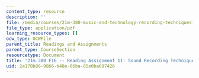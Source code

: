 ```yaml
---
content_type: resource
description: ''
file: /media/courses/21m-380-music-and-technology-recording-techniques-and-audio-production-fall-2016/2a178b869866b48e06ba85e0ba697426_MIT21M_380F16_assn_rd11.pdf
file_type: application/pdf
learning_resource_types: []
ocw_type: OCWFile
parent_title: Readings and Assignments
parent_type: CourseSection
resourcetype: Document
title: '21m.380 F16 -- Reading Assignment 11: Sound Recording Techniques'
uid: 2a178b86-9866-b48e-06ba-85e0ba697426
---
```

